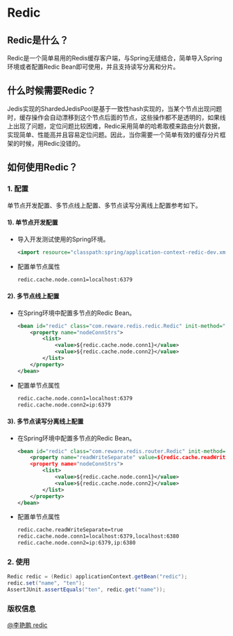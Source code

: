 # Redic

## Redic是什么？

Redic是一个简单易用的Redis缓存客户端，与Spring无缝结合，简单导入Spring环境或者配置Redic Bean即可使用，并且支持读写分离和分片。

## 什么时候需要Redic？

Jedis实现的ShardedJedisPool是基于一致性hash实现的，当某个节点出现问题时，缓存操作会自动漂移到这个节点后面的节点，这些操作都不是透明的，如果线上出现了问题，定位问题比较困难，Redic采用简单的哈希取模来路由分片数据，实现简单、性能高并且容易定位问题。因此，当你需要一个简单有效的缓存分片框架的时候，用Redic没错的。

## 如何使用Redic？

### 1. 配置

单节点开发配置、多节点线上配置、多节点读写分离线上配置参考如下。

#### 1). 单节点开发配置

- 导入开发测试使用的Spring环境。

    ```xml
    <import resource="classpath:spring/application-context-redic-dev.xml"/>
    ```

- 配置单节点属性

    ```xml
    redic.cache.node.conn1=localhost:6379
    ```

#### 2). 多节点线上配置

- 在Spring环境中配置多节点的Redic Bean。

    ```xml
    <bean id="redic" class="com.reware.redis.redic.Redic" init-method="init">
        <property name="nodeConnStrs">
            <list>
                <value>${redic.cache.node.conn1}</value>
                <value>${redic.cache.node.conn2}</value>
            </list>
        </property>
    </bean>
    ```

- 配置单节点属性

    ```xml
    redic.cache.node.conn1=localhost:6379
    redic.cache.node.conn2=ip:6379
    ```

#### 3). 多节点读写分离线上配置

- 在Spring环境中配置多节点的Redic Bean。

    ```xml
    <bean id="redic" class="com.reware.redis.router.Redic" init-method="init">
        <property name="readWriteSeparate" value=${redic.cache.readWriteSeparate}>
        <property name="nodeConnStrs">
            <list>
                <value>${redic.cache.node.conn1}</value>
                <value>${redic.cache.node.conn2}</value>
            </list>
        </property>
    </bean>
    ```

- 配置单节点属性

    ```xml
    redic.cache.readWriteSeparate=true
    redic.cache.node.conn1=localhost:6379,localhost:6380
    redic.cache.node.conn2=ip:6379,ip:6380
    ```

### 2. 使用

```java
Redic redic = (Redic) applicationContext.getBean("redic");   
redic.set("name", "ten");
AssertJUnit.assertEquals("ten", redic.get("name"));
```

### 版权信息

[@李艳鹏 redic](https://github.com/cloudatee/redic)